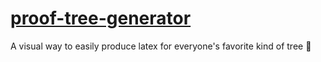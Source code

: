 # [proof-tree-generator](https://emrosent.github.io/prooftree)
A visual way to easily produce latex for everyone's favorite kind of tree 🌳 
